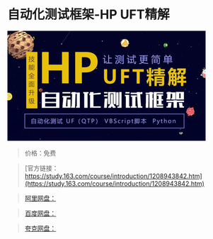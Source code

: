 # 自动化测试框架-HP UFT精解

![img](../../../assets/study163/free/2fe36fac7e9e42929a053d87fef60cc0.jpg)

> 价格：免费

> [官方链接：https://study.163.com/course/introduction/1208943842.htm](https://study.163.com/course/introduction/1208943842.htm)

> [阿里网盘：]()

> [百度网盘：]()

> [夸克网盘：]()
